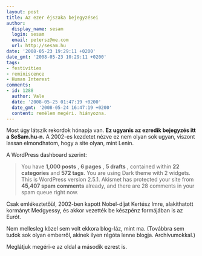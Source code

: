 ```yaml
---
layout: post
title: Az ezer éjszaka bejegyzései
author:
  display_name: sesam
  login: sesam
  email: petersz@me.com
  url: http://sesam.hu
date: '2008-05-23 19:29:11 +0200'
date_gmt: '2008-05-23 10:29:11 +0200'
tags:
- festivities
- reminiscence
- Human Interest
comments:
- id: 1288
  author: Vale
  date: '2008-05-25 01:47:19 +0200'
  date_gmt: '2008-05-24 16:47:19 +0200'
  content: remélem megéri. hiányozna.
---
```


Most úgy látszik rekordok hónapja van. **Ez ugyanis az ezredik bejegyzés itt a SeSam.hu-n.** A 2002-es kezdetet nézve ez nem olyan sok ugyan, viszont lassan elmondhatom, hogy a site olyan, mint Lenin.

A WordPress dashboard szerint: 

> You have **1,000 posts** , **6 pages** , **5 drafts** , contained within **22 categories** and **572 tags**. You are using Dark theme with 2 widgets. This is WordPress version 2.5.1. Akismet has protected your site from **45,407 spam comments** already, and there are 28 comments in your spam queue right now.

Csak emlékeztetőül, 2002-ben kapott Nobel-díjat Kertész Imre, alakíthatott kormányt Medgyessy, és akkor vezették be készpénz formájában is az Eurót.

Nem mellesleg közel sem volt ekkora blog-láz, mint ma. (Továbbra sem tudok sok olyan emberről, akinek ilyen régóta lenne blogja. Archívumokkal.)

Meglátjuk megéri-e az oldal a második ezrest is.
